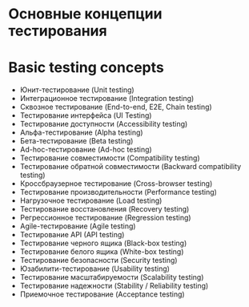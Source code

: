 # Основные концепции тестирования
# Basic testing concepts

- Юнит-тестирование (Unit testing)
- Интеграционное тестирование (Integration testing)
- Сквозное тестирование (End-to-end, E2E, Chain testing)
- Тестирование интерфейса (UI Testing)
- Тестирование доступности (Accessibility testing)
- Альфа-тестирование (Alpha testing)
- Бета-тестирование (Beta testing)
- Ad-hoc-тестирование (Ad-hoc testing)
- Тестирование совместимости (Compatibility testing)
- Тестирование обратной совместимости (Backward compatibility testing)
- Кроссбраузерное тестирование (Cross-browser testing)
- Тестирование производительности (Performance testing)
- Нагрузочное тестирование (Load testing)
- Тестирование восстановления (Recovery testing)
- Регрессионное тестирование (Regression testing)
- Agile-тестирование (Agile testing)
- Тестирование API (API testing)
- Тестирование черного ящика (Black-box testing)
- Тестирование белого ящика (White-box testing)
- Тестирование безопасности (Security testing)
- Юзабилити-тестирование (Usability testing)
- Тестирование масштабируемости (Scalability testing)
- Тестирование надежности (Stability / Reliability testing)
- Приемочное тестирование (Acceptance testing)
